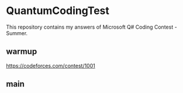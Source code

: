 # QuantumCodingTest
This repository contains my answers of Microsoft Q# Coding Contest - Summer.

## warmup
https://codeforces.com/contest/1001

## main

